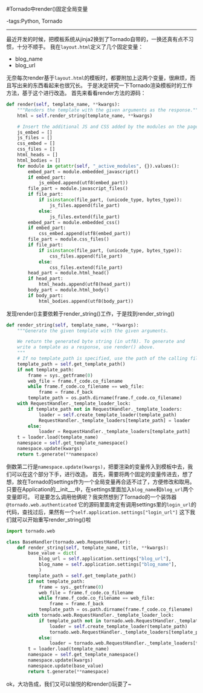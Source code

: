 #Tornado中render()固定全局变量

-tags:Python, Tornado

----

最近开发的时候，把模板系统从jinja2换到了Tornado自带的，一换还真有点不习惯，十分不顺手。
我在`layout.html`定义了几个固定变量：

* blog_name
* blog_url

无奈每次render基于`layout.html`的模板时，都要附加上这两个变量，很麻烦，而且写出来的东西看起来也很冗长。
于是决定研究一下Tornado渲染模板时的工作方法，基于这个进行改造。
首先来看看render方法的源码：

```python
def render(self, template_name, **kwargs):
    """Renders the template with the given arguments as the response."""
    html = self.render_string(template_name, **kwargs)

    # Insert the additional JS and CSS added by the modules on the page
    js_embed = []
    js_files = []
    css_embed = []
    css_files = []
    html_heads = []
    html_bodies = []
    for module in getattr(self, "_active_modules", {}).values():
        embed_part = module.embedded_javascript()
        if embed_part:
            js_embed.append(utf8(embed_part))
        file_part = module.javascript_files()
        if file_part:
            if isinstance(file_part, (unicode_type, bytes_type)):
                js_files.append(file_part)
            else:
                js_files.extend(file_part)
        embed_part = module.embedded_css()
        if embed_part:
            css_embed.append(utf8(embed_part))
        file_part = module.css_files()
        if file_part:
            if isinstance(file_part, (unicode_type, bytes_type)):
                css_files.append(file_part)
            else:
                css_files.extend(file_part)
        head_part = module.html_head()
        if head_part:
            html_heads.append(utf8(head_part))
        body_part = module.html_body()
        if body_part:
            html_bodies.append(utf8(body_part))
````

发现render()主要依赖于render_string()工作，于是找到render_string()

```python
def render_string(self, template_name, **kwargs):
    """Generate the given template with the given arguments.

    We return the generated byte string (in utf8). To generate and
    write a template as a response, use render() above.
    """
    # If no template_path is specified, use the path of the calling file
    template_path = self.get_template_path()
    if not template_path:
        frame = sys._getframe(0)
        web_file = frame.f_code.co_filename
        while frame.f_code.co_filename == web_file:
            frame = frame.f_back
        template_path = os.path.dirname(frame.f_code.co_filename)
    with RequestHandler._template_loader_lock:
        if template_path not in RequestHandler._template_loaders:
            loader = self.create_template_loader(template_path)
            RequestHandler._template_loaders[template_path] = loader
        else:
            loader = RequestHandler._template_loaders[template_path]
    t = loader.load(template_name)
    namespace = self.get_template_namespace()
    namespace.update(kwargs)
    return t.generate(**namespace)
```

倒数第二行是`namespace.update(kwargs)`，把要渲染的变量传入到模板中去，我们可以在这个部分下手，进行改造。
首先，需要将两个固定的变量传进去，想了想，放在Tornado的settings作为一个全局变量再合适不过了，方便修改和取用。
只要在Application的__init___中，在settings里面加入`blog_name`和`blog_url`两个变量即可。
可是要怎么调用他俩呢？我突然想到了Tornado的一个装饰器
`@tornado.web.authenticated`
它的源码里面肯定有调用settings里的`login_url`的代码，查找过后，果然有一个`self.application.settings["login_url"]`
这下我们就可以开始重写render_string()啦

```python
import tornado.web

class BaseHandler(tornado.web.RequestHandler):
    def render_string(self, template_name, title, **kwargs):
        base_value = dict(
            blog_url = self.application.settings["blog_url"],
            blog_name = self.application.settings["blog_name"],
            )
        template_path = self.get_template_path()
        if not template_path:
            frame = sys._getframe(0)
            web_file = frame.f_code.co_filename
            while frame.f_code.co_filename == web_file:
                frame = frame.f_back
            template_path = os.path.dirname(frame.f_code.co_filename)
        with tornado.web.RequestHandler._template_loader_lock:
            if template_path not in tornado.web.RequestHandler._template_loaders:
                loader = self.create_template_loader(template_path)
                tornado.web.RequestHandler._template_loaders[template_path] = loader
            else:
                loader = tornado.web.RequestHandler._template_loaders[template_path]
        t = loader.load(template_name)
        namespace = self.get_template_namespace()
        namespace.update(kwargs)
        namespace.update(base_value)
        return t.generate(**namespace)

```

ok，大功告成，我们又可以愉悦的和render()玩耍了~
